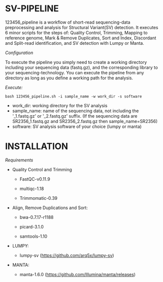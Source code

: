 # SV-PIPELINE

123456_pipeline is a workflow of short-read sequencing-data preprocessing and analysis for Structural Variant(SV) detection. It executes 6 minor scripts for the steps of: Quality Control, Trimming, Mapping to reference genome, Mark & Remove Duplicates, Sort and Index, Discordant and Split-read identification, and SV detection with Lumpy or Manta.

*Configuration*

To execute the pipeline you simply need to create a working directory including your sequencing data (fastq.gz), and the corresponding library to your sequencing-technology. You can execute the pipeline from any directory as long as you define a working path for the analysis.

*Execute:*

`bash 123456_pipeline.sh -i sample_name -w work_dir -s software`

* work_dir: working directory for the SV analysis
* sample_name: name of the sequencing data, not including the '_1.fastq.gz' or '_2.fastq.gz' suffix. (If the sequencing data are SR2356_1.fastq.gz and SR2356_2.fastq.gz then sample_name=SR2356)
* software: SV analysis software of your choice (lumpy or manta)


# INSTALLATION


*Requirements*

* Quality Control and Trimming

  * FastQC-v0.11.9

  * multiqc-1.18

  * Trimmomatic-0.39



* Align, Remove Duplications and Sort:

  * bwa-0.7.17-r1188

  * picard-3.1.0

  * samtools-1.10



* LUMPY:

  * lumpy-sv (https://github.com/arq5x/lumpy-sv)



* MANTA:

  *  manta-1.6.0 (https://github.com/Illumina/manta/releases)


